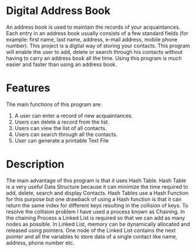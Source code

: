 # Digital Address Book
An address book is used to maintain the records of your acquaintances. Each entry in an
address book usually consists of a few standard fields (for example: first name, last
name, address, e-mail address, mobile phone number). This project is a digital way of
storing your contacts. This program will enable the user to add, delete or search through his
contacts without having to carry an address book all the time. Using this program is much easier
and faster than using an address book.

# Features
The main functions of this program are:
1. A user can enter a record of new acquaintances.
2. Users can delete a record from the list.
3. Users can view the list of all contacts.
4. Users can search through all the contacts.
5. User can generate a printable Text File

# Description
The main advantage of this program is that it uses Hash Table. Hash Table is a
very useful Data Structure because it can minimize the time required to add, delete,
search and display Contacts. Hash Tables use a Hash Function for this purpose but one
drawback of using a Hash function is that it can return the same index for different keys
resulting in the collision of keys. To resolve the collision problem I have used a process
known as Chaining. In the chaining Process a Linked List is required so that we can add
as many nodes as possible. In Linked List, memory can be dynamically allocated and
released using pointers.
One node of the Linked List contains the next pointer and all the variables to store
data of a single contact like name, address, phone number etc.
